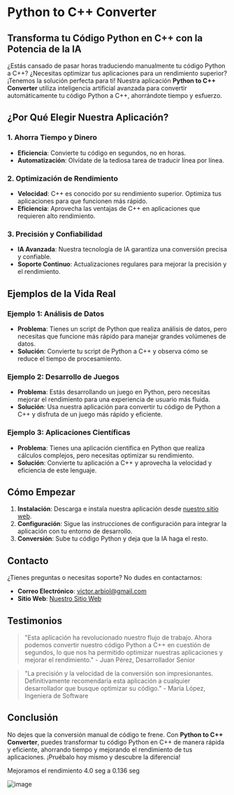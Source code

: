 

# Python to C++ Converter

## Transforma tu Código Python en C++ con la Potencia de la IA

¿Estás cansado de pasar horas traduciendo manualmente tu código Python a C++? ¿Necesitas optimizar tus aplicaciones para un rendimiento superior? ¡Tenemos la solución perfecta para ti! Nuestra aplicación **Python to C++ Converter** utiliza inteligencia artificial avanzada para convertir automáticamente tu código Python a C++, ahorrándote tiempo y esfuerzo.

## ¿Por Qué Elegir Nuestra Aplicación?

### 1. **Ahorra Tiempo y Dinero**
   - **Eficiencia**: Convierte tu código en segundos, no en horas.
   - **Automatización**: Olvídate de la tediosa tarea de traducir línea por línea.

### 2. **Optimización de Rendimiento**
   - **Velocidad**: C++ es conocido por su rendimiento superior. Optimiza tus aplicaciones para que funcionen más rápido.
   - **Eficiencia**: Aprovecha las ventajas de C++ en aplicaciones que requieren alto rendimiento.

### 3. **Precisión y Confiabilidad**
   - **IA Avanzada**: Nuestra tecnología de IA garantiza una conversión precisa y confiable.
   - **Soporte Continuo**: Actualizaciones regulares para mejorar la precisión y el rendimiento.

## Ejemplos de la Vida Real

### Ejemplo 1: Análisis de Datos
   - **Problema**: Tienes un script de Python que realiza análisis de datos, pero necesitas que funcione más rápido para manejar grandes volúmenes de datos.
   - **Solución**: Convierte tu script de Python a C++ y observa cómo se reduce el tiempo de procesamiento.

### Ejemplo 2: Desarrollo de Juegos
   - **Problema**: Estás desarrollando un juego en Python, pero necesitas mejorar el rendimiento para una experiencia de usuario más fluida.
   - **Solución**: Usa nuestra aplicación para convertir tu código de Python a C++ y disfruta de un juego más rápido y eficiente.

### Ejemplo 3: Aplicaciones Científicas
   - **Problema**: Tienes una aplicación científica en Python que realiza cálculos complejos, pero necesitas optimizar su rendimiento.
   - **Solución**: Convierte tu aplicación a C++ y aprovecha la velocidad y eficiencia de este lenguaje.

## Cómo Empezar

1. **Instalación**: Descarga e instala nuestra aplicación desde [nuestro sitio web](#).
2. **Configuración**: Sigue las instrucciones de configuración para integrar la aplicación con tu entorno de desarrollo.
3. **Conversión**: Sube tu código Python y deja que la IA haga el resto.

## Contacto

¿Tienes preguntas o necesitas soporte? No dudes en contactarnos:

- **Correo Electrónico**: victor.arbiol@gmail.com
- **Sitio Web**: [Nuestro Sitio Web](#)

## Testimonios

> "Esta aplicación ha revolucionado nuestro flujo de trabajo. Ahora podemos convertir nuestro código Python a C++ en cuestión de segundos, lo que nos ha permitido optimizar nuestras aplicaciones y mejorar el rendimiento." - Juan Pérez, Desarrollador Senior

> "La precisión y la velocidad de la conversión son impresionantes. Definitivamente recomendaría esta aplicación a cualquier desarrollador que busque optimizar su código." - María López, Ingeniera de Software

## Conclusión

No dejes que la conversión manual de código te frene. Con **Python to C++ Converter**, puedes transformar tu código Python en C++ de manera rápida y eficiente, ahorrando tiempo y mejorando el rendimiento de tus aplicaciones. ¡Pruébalo hoy mismo y descubre la diferencia!

Mejoramos el rendimiento 4.0 seg a 0.136 seg

![image](https://github.com/user-attachments/assets/27821f40-21ec-4a3b-8006-f68c31af2288)
